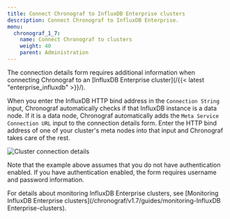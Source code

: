 ```yaml
---
title: Connect Chronograf to InfluxDB Enterprise clusters
description: Connect Chronograf to InfluxDB Enterprise.
menu:
  chronograf_1_7:
    name: Connect Chronograf to clusters
    weight: 40
    parent: Administration
---
```


The connection details form requires additional information when connecting Chronograf to an [InfluxDB Enterprise cluster](/{{< latest "enterprise_influxdb" >}}/).

When you enter the InfluxDB HTTP bind address in the `Connection String` input, Chronograf automatically checks if that InfluxDB instance is a data node.
If it is a data node, Chronograf automatically adds the `Meta Service Connection URL` input to the connection details form.
Enter the HTTP bind address of one of your cluster's meta nodes into that input and Chronograf takes care of the rest.

![Cluster connection details](/img/chronograf/1-6-faq-cluster-connection.png)

Note that the example above assumes that you do not have authentication enabled.
If you have authentication enabled, the form requires username and password information.

For details about monitoring InfluxDB Enterprise clusters, see [Monitoring InfluxDB Enterprise clusters](/chronograf/v1.7/guides/monitoring-InfluxDB Enterprise-clusters).
